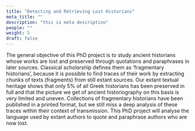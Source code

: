 ```yaml
---
title: "Detecting and Retrieving Lost Historians"
meta_title: ""
description: "this is meta description"
people: ""
weight: 5
draft: false
---
```


The general objective of this PhD project is to study ancient historians whose works are lost
and preserved through quotations and paraphrases in later sources. Classical
scholarship defines them as ‘fragmentary historians’, because it is possible to find traces of their work by
extracting chunks of texts (fragments) from still extant sources. Our extant textual heritage shows that
only 5% of all Greek historians has been preserved in full and that the picture we get of ancient
historiography on this basis is very limited and uneven. Collections of fragmentary historians have been
published in a printed format, but we still miss a deep analysis of these traces within their context of
transmission. This PhD project will analyse the language used by extant authors to quote and paraphrase
authors who are now lost. 

